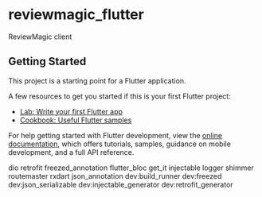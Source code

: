 # reviewmagic_flutter

ReviewMagic client

## Getting Started

This project is a starting point for a Flutter application.

A few resources to get you started if this is your first Flutter project:

- [Lab: Write your first Flutter app](https://docs.flutter.dev/get-started/codelab)
- [Cookbook: Useful Flutter samples](https://docs.flutter.dev/cookbook)

For help getting started with Flutter development, view the
[online documentation](https://docs.flutter.dev/), which offers tutorials,
samples, guidance on mobile development, and a full API reference.


dio retrofit freezed_annotation flutter_bloc get_it injectable logger shimmer routemaster rxdart json_annotation dev:build_runner dev:freezed dev:json_serializable dev:injectable_generator dev:retrofit_generator
